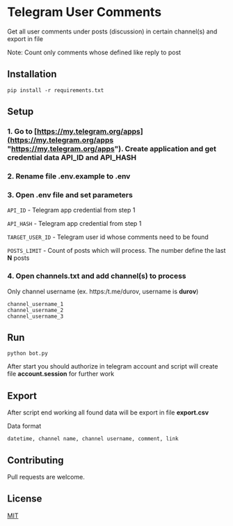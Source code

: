 # Telegram User Comments

Get all user comments under posts (discussion) in certain channel(s) and export in file

Note: Count only comments whose defined like reply to post

## Installation
```
pip install -r requirements.txt
```
## Setup
### 1. Go to [https://my.telegram.org/apps](https://my.telegram.org/apps "https://my.telegram.org/apps"). Create application and get credential data API_ID and API_HASH
### 2. Rename file **.env.example** to **.env**
### 3. Open **.env** file and set parameters

  ```API_ID``` - Telegram app credential from step 1

  ```API_HASH``` - Telegram app credential from step 1

  ``TARGET_USER_ID`` - Telegram user id whose comments need to be found 

  ```POSTS_LIMIT``` - Count of posts which will process. The number define the last **N** posts

### 4. Open **channels.txt** and add channel(s) to process 

  Only channel username (ex. https:/t.me/durov, username is **durov**)

  ```
  channel_username_1
  channel_username_2
  channel_username_3
  ```

## Run

```
python bot.py
```

After start you should authorize in telegram account and script will create file **account.session** for further work 

## Export

After script end working all found data will be export in file **export.csv**

Data format

```
datetime, channel name, channel username, comment, link
```

## Contributing
Pull requests are welcome.

## License
[MIT](https://github.com/svtcore/telegram-user-comments/blob/main/LICENSE "MIT")
